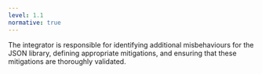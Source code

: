 ```yaml
---
level: 1.1
normative: true
---
```


The integrator is responsible for identifying additional misbehaviours for the JSON library, defining appropriate mitigations, and ensuring that these mitigations are thoroughly validated.